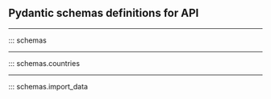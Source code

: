 ## Pydantic schemas definitions for API

---

::: schemas

---

::: schemas.countries

---

::: schemas.import_data
